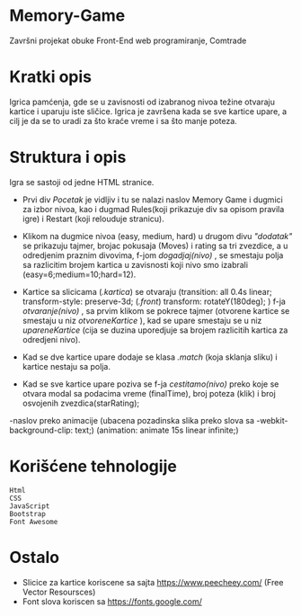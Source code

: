 # Memory-Game
Završni projekat obuke Front-End web programiranje, Comtrade

# Kratki opis
Igrica pamćenja, gde se u zavisnosti od izabranog nivoa težine otvaraju kartice i uparuju iste sličice. Igrica je završena kada se sve kartice upare, a cilj je da se to uradi za što kraće vreme i sa što manje poteza.

# Struktura i opis
Igra se sastoji od jedne HTML stranice.

- Prvi div *Pocetak* je vidljiv i tu se nalazi naslov Memory Game i dugmici za izbor nivoa, kao i dugmad Rules(koji prikazuje div sa opisom pravila igre) i Restart (koji relouduje stranicu).

- Klikom na dugmice nivoa (easy, medium, hard) u drugom divu  *"dodatak"*  se prikazuju tajmer, brojac pokusaja (Moves) i rating sa tri zvezdice, a u odredjenim praznim divovima, f-jom  *dogadjaj(nivo)* , se smestaju polja sa razlicitim brojem kartica u zavisnosti koji nivo smo izabrali (easy=6;medium=10;hard=12).

- Kartice sa slicicama (*.kartica*) se otvaraju (transition: all 0.4s linear;
                                                 transform-style: preserve-3d; 
                                      (*.front*) transform: rotateY(180deg); )
    f-ja  *otvaranje(nivo)*  , sa prvim klikom se pokrece tajmer (otvorene kartice se smestaju u niz  *otvoreneKartice* ), kad se upare smestaju se u niz  *upareneKartice*  (cija se duzina uporedjuje sa brojem razlicitih kartica za odredjeni nivo).
- Kad se dve kartice upare dodaje se klasa *.match* (koja sklanja sliku) i kartice nestaju sa polja.

- Kad se sve kartice upare poziva se f-ja *cestitamo(nivo)* preko koje se otvara modal sa podacima vreme (finalTime), broj poteza (klik) i broj osvojenih zvezdica(starRating); 

-naslov preko animacije (ubacena pozadinska slika preko slova sa -webkit-background-clip: text;)
    (animation: animate 15s linear infinite;)

# Korišćene tehnologije

    Html
    CSS
    JavaScript
    Bootstrap
    Font Awesome
    
# Ostalo

- Slicice za kartice koriscene sa sajta https://www.peecheey.com/ (Free Vector Resoursces)
- Font slova koriscen sa https://fonts.google.com/
